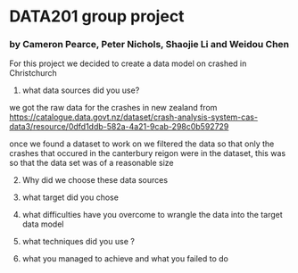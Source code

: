 # DATA201 group project 

### by Cameron Pearce, Peter Nichols, Shaojie Li and Weidou Chen

For this project we decided to create a data model on crashed in Christchurch 

1) what data sources did you use? 

we got the raw data for the crashes in new zealand from
https://catalogue.data.govt.nz/dataset/crash-analysis-system-cas-data3/resource/0dfd1ddb-582a-4a21-9cab-298c0b592729

once we found a dataset to work on we filtered the data so that only the crashes that occured in the 
canterbury reigon were in the dataset, this was so that the data set was of a reasonable size 


2) Why did we choose these data sources 

3) what target did you chose 

4) what difficulties have you overcome to wrangle the data into the target data model

5) what techniques did you use ?

6) what you managed to achieve and what you failed to do 
